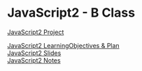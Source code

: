 # JavaScript2 - B Class

[JavaScript2 Project](JAVASCRIPT_Project)  

[JavaScript2 LearningObjectives & Plan](JAVASCRIPT2_LearningObjectives&Plan.pdf)  
[JavaScript2 Slides](JAVASCRIPT2_Slides.pdf)  
[JavaScript2 Notes](JAVASCRIPT2_Notes.pdf)  

